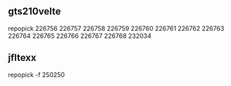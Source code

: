 ## gts210velte
repopick 226756 226757 226758 226759 226760 226761 226762 226763 226764 226765 226766 226767 226768 232034

## jfltexx
repopick -f 250250

